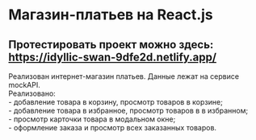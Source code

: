 # Магазин-платьев на React.js

## Протестировать проект можно здесь: https://idyllic-swan-9dfe2d.netlify.app/

Реализован интернет-магазин платьев. Данные лежат на сервисе mockAPI.<br/>
                            Реализовано:<br/>
                            - добавление товара в корзину, просмотр товаров в корзине;<br/>
                            - добавление товара в избранное, просмотр товаров в в избранном;<br/>
                            - просмотр карточки товара в модальном окне;<br/>
                            - оформление заказа и просмотр всех заказанных товаров.<br/>
